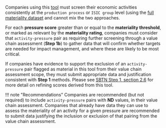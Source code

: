 
Companies using this [tool](direct-operations.md) must screen their economic activities consistently at the `production process` or `ISIC group` level (using the [full materiality dataset](full-materiality-dataset.md) and cannot mix the two approaches. 

For each **pressure score** greater than or equal to the **materiality threshold**, or marked as relevant by the **materiality rating**, companies must consider that `activity-pressure` pair as requiring further screening through a value chain assessment (**Step 1b**) to gather data that will confirm whether targets are needed for impact management, and where these are likely to be most critical. 

If companies have evidence to support the exclusion of an `activity-pressure` pair flagged as material in this tool from their value chain assessment scope, they must submit appropriate data and justification consistent with **Step 1** methods. Please see [SBTN Step 1, section 2.6](https://sciencebasedtargetsnetwork.org/wp-content/uploads/2023/05/Technical-Guidance-2023-Step1-Assess-v1.pdf) for more detail on refining scores derived from this tool. 

!!! note "Recommendations"
    Companies are recommended (but not required) to include `activity-pressure` pairs with **ND** values, in their value chain assessment. Companies that already have data they can use to assess the materiality of an activity for a given pressure are recommended to submit data justifying the inclusion or exclusion of that pairing from the value chain assessment.
